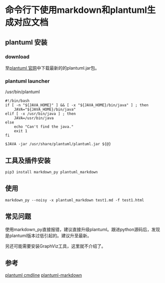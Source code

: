 # 命令行下使用markdown和plantuml生成对应文档

## plantuml 安装

### download

至[plantuml 官网](https://plantuml.com/zh/download)中下载最新的的plantuml.jar包。

### plantuml launcher

/usr/bin/plantuml

```shell
#!/bin/bash
if [ -n "${JAVA_HOME}" ] && [ -x "${JAVA_HOME}/bin/java" ] ; then
    JAVA="${JAVA_HOME}/bin/java"
elif [ -x /usr/bin/java ] ; then
    JAVA=/usr/bin/java
else
    echo "Can't find the java."
    exit 1
fi

$JAVA -jar /usr/share/plantuml/plantuml.jar ${@}

```

## 工具及插件安装

```shell
pip3 install markdown_py plantuml_markdown
```

## 使用

```shell
markdown_py --noisy -x plantuml_markdown test1.md -f test1.html
```

## 常见问题

使用markdown_py直接报错，建议直接升级plantuml。跟进python源码后，发现是plantuml版本过低引起的。建议升至最新。

另还可能需要安装GraphViz工具，这里就不介绍了。


## 参考

[plantuml cmdline](https://plantuml.com/zh/command-line)
[plantuml-markdown](https://www.cnpython.com/pypi/plantuml-markdown)